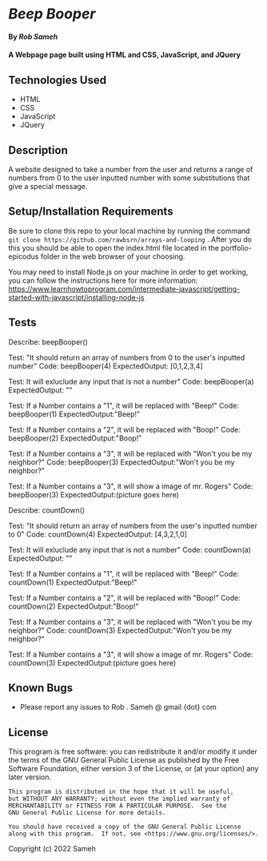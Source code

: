 # _Beep Booper_

#### By _Rob Sameh_

#### A Webpage page built using HTML and CSS, JavaScript, and JQuery

## Technologies Used

* HTML
* CSS
* JavaScript
* JQuery

## Description

A website designed to take a number from the user and returns a range of numbers from 0 to the user inputted number with some substitutions that give a special message. 

## Setup/Installation Requirements

Be sure to clone this repo to your local machine by running the command `git clone https://github.com/rawbsrn/arrays-and-looping` . After you do this you should be able to open the index.html file located in the portfolio-epicodus folder in the web browser of your choosing. 

You may need to install Node.js on your machine in order to get working, you can follow the instructions here for more information: https://www.learnhowtoprogram.com/intermediate-javascript/getting-started-with-javascript/installing-node-js

## Tests

Describe: beepBooper()

Test: "It should return an array of numbers from 0 to the user's inputted number"
Code: beepBooper(4)
ExpectedOutput: [0,1,2,3,4]

Test: It will exluclude any input that is not a number"
Code: beepBooper(a)
ExpectedOutput: ""

Test: If a Number contains a "1", it will be replaced with "Beep!"
Code: beepBooper(1)
ExpectedOutput:"Beep!"

Test: If a Number contains a "2", it will be replaced with "Boop!"
Code: beepBooper(2)
ExpectedOutput:"Boop!"

Test: If a Number contains a "3", it will be replaced with "Won't you be my neighbor?"
Code: beepBooper(3)
ExpectedOutput:"Won't you be my neighbor?"

Test: If a Number contains a "3", it will show a image of mr. Rogers"
Code: beepBooper(3)
ExpectedOutput:(picture goes here)

Describe: countDown()

Test: "It should return an array of numbers from the user's inputted number to 0"
Code: countDown(4)
ExpectedOutput: [4,3,2,1,0]

Test: It will exluclude any input that is not a number"
Code: countDown(a)
ExpectedOutput: ""

Test: If a Number contains a "1", it will be replaced with "Beep!"
Code: countDown(1)
ExpectedOutput:"Beep!"

Test: If a Number contains a "2", it will be replaced with "Boop!"
Code: countDown(2)
ExpectedOutput:"Boop!"

Test: If a Number contains a "3", it will be replaced with "Won't you be my neighbor?"
Code: countDown(3)
ExpectedOutput:"Won't you be my neighbor?"

Test: If a Number contains a "3", it will show a image of mr. Rogers"
Code: countDown(3)
ExpectedOutput:(picture goes here)

## Known Bugs

* Please report any issues to Rob . Sameh @ gmail {dot} com

## License

 This program is free software: you can redistribute it and/or modify
    it under the terms of the GNU General Public License as published by
    the Free Software Foundation, either version 3 of the License, or
    (at your option) any later version.

    This program is distributed in the hope that it will be useful,
    but WITHOUT ANY WARRANTY; without even the implied warranty of
    MERCHANTABILITY or FITNESS FOR A PARTICULAR PURPOSE.  See the
    GNU General Public License for more details.

    You should have received a copy of the GNU General Public License
    along with this program.  If not, see <https://www.gnu.org/licenses/>.

Copyright (c) 2022 Sameh